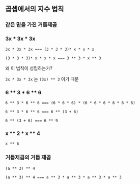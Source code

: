 ## 곱셉에서의 지수 법칙

### 같은 밑을 가진 거듭제곱

### 3x * 3x * 3x

`3x * 3x * 3x === (3 * 3 * 3)* x * x * x`

`(3 * 3 * 3)* x * x * x === 3 ** 3 * x ** 3`

왜 이 법칙이 성립하는가?

`3x * 3x * 3x` 는 `(3x) ** 3` 이기 때문

### 6 ** 3 * 6 ** 6

`6 ** 3 * 6 ** 6 === (6 * 6 * 6) * (6 * 6 * 6 * 6 * 6 * 6)`

`6 ** 3 * 6 ** 6 === 6 ** (3 + 6)`

`6 ** (3 + 6) === 6 ** 9`

### x ** 2 * x ** 4

`x ** 6`

### 거듭제곱의 거듭 제곱

`(a ** 3) ** 4`

`(a ** 3) ** 4 === a ** 3 * a ** 3 * a ** 3 * a ** 3`
